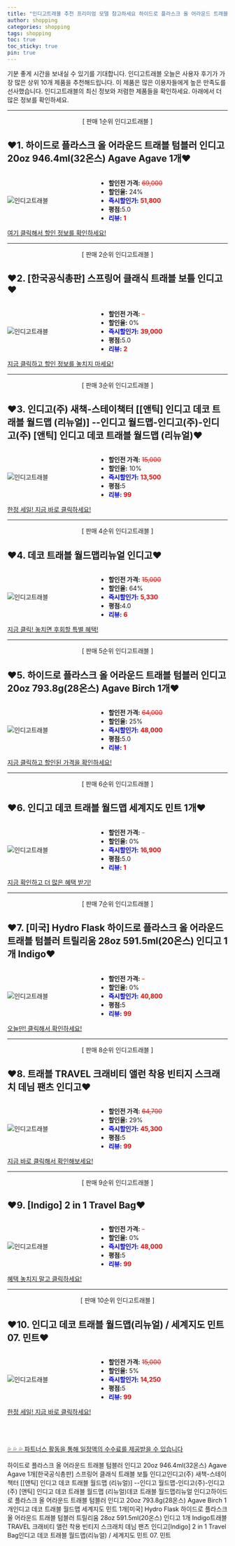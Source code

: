```yaml
---
title: "인디고트래블 추천 프리미엄 모델 참고하세요 하이드로 플라스크 올 어라운드 트래블"
author: shopping
categories: shopping
tags: shopping
toc: true
toc_sticky: true
pin: true
---
```

기분 좋게 시간을 보내실 수 있기를 기대합니다. 인디고트래블 오늘은 사용자 후기가 가장 많은 상위 10개 제품을 추천해드립니다. 이 제품은 많은 이용자들에게 높은 만족도를 선사했습니다. 인디고트래블의 최신 정보와 저렴한 제품들을 확인하세요. 아래에서 더 많은 정보를 확인하세요.

---
<p class="toplist" style="margin: 0 auto; display: block; width: fit-content;">[ 판매 1순위 인디고트래블 ]</p>

<h2><strong>❤️1. 하이드로 플라스크 올 어라운드 트래블 텀블러 인디고 20oz 946.4ml(32온스) Agave Agave 1개❤️</strong></h2>

<div style="display: flex; align-items: center;">
    <div style="flex: 0.4;">
        <img src="https://thumbnail9.coupangcdn.com/thumbnails/remote/230x230ex/image/vendor_inventory/2a10/ce078b75dd42cf9a1de4790fe1b7713863f43ac0e059660163969acc0d99.jpg" alt="인디고트래블" style="max-width: 100%;">
    </div>
    <div style="flex: 0.6; margin-left: 10px;">
        <ul>
            <li><strong>할인전 가격:</strong> <del style="color: red;">69,000</del></li>
            <li><strong>할인율:</strong> 24%</li>
            <li><span style='color:blue'><strong>즉시할인가:</strong></span> <span style='color:red'><strong>51,800</strong></span></li>
            <li><strong>평점:</strong>5.0</li>
            <li><span style='color:blue'><strong>리뷰:</strong></span> <span style='color:red'><strong>1</strong></span></li>
        </ul>
    </div>
</div>
<div class="center">
    <a href="https://selin100587001.github.io?lptag=AF9450613&subid=githubio&pageKey=8094989272&traceid=V0-153&itemId=23424902577&vendorItemId=90711762812" class="myButton">
        여기 클릭해서 할인 정보를 확인하세요!
    </a>
</div>


---
<p class="toplist" style="margin: 0 auto; display: block; width: fit-content;">[ 판매 2순위 인디고트래블 ]</p>

<h2><strong>❤️2. [한국공식총판] 스프링어 클래식 트래블 보틀 인디고❤️</strong></h2>

<div style="display: flex; align-items: center;">
    <div style="flex: 0.4;">
        <img src="https://thumbnail8.coupangcdn.com/thumbnails/remote/230x230ex/image/vendor_inventory/aaf1/8dd2f4b6c485c2305df8562d0d9f759af9674db5183775dd1ec60625d14b.jpg" alt="인디고트래블" style="max-width: 100%;">
    </div>
    <div style="flex: 0.6; margin-left: 10px;">
        <ul>
            <li><strong>할인전 가격:</strong> <del style="color: red;">-</del></li>
            <li><strong>할인율:</strong> 0%</li>
            <li><span style='color:blue'><strong>즉시할인가:</strong></span> <span style='color:red'><strong>39,000</strong></span></li>
            <li><strong>평점:</strong>5.0</li>
            <li><span style='color:blue'><strong>리뷰:</strong></span> <span style='color:red'><strong>2</strong></span></li>
        </ul>
    </div>
</div>
<div class="center">
    <a href="https://selin100587001.github.io?lptag=AF9450613&subid=githubio&pageKey=7846354638&traceid=V0-153&itemId=21374006135&vendorItemId=88431272031" class="myButton">
        지금 클릭하고 할인 정보를 놓치지 마세요!
    </a>
</div>


---
<p class="toplist" style="margin: 0 auto; display: block; width: fit-content;">[ 판매 3순위 인디고트래블 ]</p>

<h2><strong>❤️3. 인디고(주) 새책-스테이책터 [[앤틱] 인디고 데코 트래블 월드맵 (리뉴얼)] --인디고 월드맵-인디고(주)-인디고(주) [앤틱] 인디고 데코 트래블 월드맵 (리뉴얼)❤️</strong></h2>

<div style="display: flex; align-items: center;">
    <div style="flex: 0.4;">
        <img src="https://thumbnail10.coupangcdn.com/thumbnails/remote/230x230ex/image/vendor_inventory/a872/610a2bf7bf0c7dd25add0b1f786984581d3b3d5fb50fffbb8ac0a6c1e00a.jpg" alt="인디고트래블" style="max-width: 100%;">
    </div>
    <div style="flex: 0.6; margin-left: 10px;">
        <ul>
            <li><strong>할인전 가격:</strong> <del style="color: red;">15,000</del></li>
            <li><strong>할인율:</strong> 10%</li>
            <li><span style='color:blue'><strong>즉시할인가:</strong></span> <span style='color:red'><strong>13,500</strong></span></li>
            <li><strong>평점:</strong>5</li>
            <li><span style='color:blue'><strong>리뷰:</strong></span> <span style='color:red'><strong>99</strong></span></li>
        </ul>
    </div>
</div>
<div class="center">
    <a href="https://selin100587001.github.io?lptag=AF9450613&subid=githubio&pageKey=7302483737&traceid=V0-153&itemId=18690271880&vendorItemId=85123375548" class="myButton">
        한정 세일! 지금 바로 클릭하세요!
    </a>
</div>


---
<p class="toplist" style="margin: 0 auto; display: block; width: fit-content;">[ 판매 4순위 인디고트래블 ]</p>

<h2><strong>❤️4. 데코 트래블 월드맵리뉴얼 인디고❤️</strong></h2>

<div style="display: flex; align-items: center;">
    <div style="flex: 0.4;">
        <img src="https://thumbnail7.coupangcdn.com/thumbnails/remote/230x230ex/image/retail/images/2016/08/05/12/1/ed1c37ea-1529-44c2-99c5-0b1c3d5bc1b7.jpg" alt="인디고트래블" style="max-width: 100%;">
    </div>
    <div style="flex: 0.6; margin-left: 10px;">
        <ul>
            <li><strong>할인전 가격:</strong> <del style="color: red;">15,000</del></li>
            <li><strong>할인율:</strong> 64%</li>
            <li><span style='color:blue'><strong>즉시할인가:</strong></span> <span style='color:red'><strong>5,330</strong></span></li>
            <li><strong>평점:</strong>4.0</li>
            <li><span style='color:blue'><strong>리뷰:</strong></span> <span style='color:red'><strong>6</strong></span></li>
        </ul>
    </div>
</div>
<div class="center">
    <a href="https://selin100587001.github.io?lptag=AF9450613&subid=githubio&pageKey=6018758&traceid=V0-153&itemId=26987501&vendorItemId=3039846071" class="myButton">
        지금 클릭! 놓치면 후회할 특별 혜택!
    </a>
</div>


---
<p class="toplist" style="margin: 0 auto; display: block; width: fit-content;">[ 판매 5순위 인디고트래블 ]</p>

<h2><strong>❤️5. 하이드로 플라스크 올 어라운드 트래블 텀블러 인디고 20oz 793.8g(28온스) Agave Birch 1개❤️</strong></h2>

<div style="display: flex; align-items: center;">
    <div style="flex: 0.4;">
        <img src="https://thumbnail9.coupangcdn.com/thumbnails/remote/230x230ex/image/vendor_inventory/2a10/ce078b75dd42cf9a1de4790fe1b7713863f43ac0e059660163969acc0d99.jpg" alt="인디고트래블" style="max-width: 100%;">
    </div>
    <div style="flex: 0.6; margin-left: 10px;">
        <ul>
            <li><strong>할인전 가격:</strong> <del style="color: red;">64,000</del></li>
            <li><strong>할인율:</strong> 25%</li>
            <li><span style='color:blue'><strong>즉시할인가:</strong></span> <span style='color:red'><strong>48,000</strong></span></li>
            <li><strong>평점:</strong>5.0</li>
            <li><span style='color:blue'><strong>리뷰:</strong></span> <span style='color:red'><strong>1</strong></span></li>
        </ul>
    </div>
</div>
<div class="center">
    <a href="https://selin100587001.github.io?lptag=AF9450613&subid=githubio&pageKey=8094989272&traceid=V0-153&itemId=23424902569&vendorItemId=90711762826" class="myButton">
        지금 클릭하고 할인된 가격을 확인하세요!
    </a>
</div>


---
<p class="toplist" style="margin: 0 auto; display: block; width: fit-content;">[ 판매 6순위 인디고트래블 ]</p>

<h2><strong>❤️6. 인디고 데코 트래블 월드맵 세계지도 민트 1개❤️</strong></h2>

<div style="display: flex; align-items: center;">
    <div style="flex: 0.4;">
        <img src="https://thumbnail8.coupangcdn.com/thumbnails/remote/230x230ex/image/vendor_inventory/images/2016/10/26/18/3/155fc73a-3d33-4d82-be7c-8e19808a98fd.jpg" alt="인디고트래블" style="max-width: 100%;">
    </div>
    <div style="flex: 0.6; margin-left: 10px;">
        <ul>
            <li><strong>할인전 가격:</strong> <del style="color: red;">-</del></li>
            <li><strong>할인율:</strong> 0%</li>
            <li><span style='color:blue'><strong>즉시할인가:</strong></span> <span style='color:red'><strong>16,900</strong></span></li>
            <li><strong>평점:</strong>5.0</li>
            <li><span style='color:blue'><strong>리뷰:</strong></span> <span style='color:red'><strong>1</strong></span></li>
        </ul>
    </div>
</div>
<div class="center">
    <a href="https://selin100587001.github.io?lptag=AF9450613&subid=githubio&pageKey=22673476&traceid=V0-153&itemId=88121461&vendorItemId=3060566367" class="myButton">
        지금 확인하고 더 많은 혜택 받기!
    </a>
</div>


---
<p class="toplist" style="margin: 0 auto; display: block; width: fit-content;">[ 판매 7순위 인디고트래블 ]</p>

<h2><strong>❤️7. [미국] Hydro Flask 하이드로 플라스크 올 어라운드 트래블 텀블러 트릴리움 28oz 591.5ml(20온스) 인디고 1개 Indigo❤️</strong></h2>

<div style="display: flex; align-items: center;">
    <div style="flex: 0.4;">
        <img src="https://thumbnail10.coupangcdn.com/thumbnails/remote/230x230ex/image/vendor_inventory/5584/a63cbb5b040d890b4ab556532a64cdd51a679d1c069847fe35d024e7f183.jpg" alt="인디고트래블" style="max-width: 100%;">
    </div>
    <div style="flex: 0.6; margin-left: 10px;">
        <ul>
            <li><strong>할인전 가격:</strong> <del style="color: red;">-</del></li>
            <li><strong>할인율:</strong> 0%</li>
            <li><span style='color:blue'><strong>즉시할인가:</strong></span> <span style='color:red'><strong>40,800</strong></span></li>
            <li><strong>평점:</strong>5</li>
            <li><span style='color:blue'><strong>리뷰:</strong></span> <span style='color:red'><strong>99</strong></span></li>
        </ul>
    </div>
</div>
<div class="center">
    <a href="https://selin100587001.github.io?lptag=AF9450613&subid=githubio&pageKey=8186847920&traceid=V0-153&itemId=23512482786&vendorItemId=90745249756" class="myButton">
        오늘만! 클릭해서 확인하세요!
    </a>
</div>


---
<p class="toplist" style="margin: 0 auto; display: block; width: fit-content;">[ 판매 8순위 인디고트래블 ]</p>

<h2><strong>❤️8. 트래블 TRAVEL 크래비티 앨런 착용 빈티지 스크래치 데님 팬츠 인디고❤️</strong></h2>

<div style="display: flex; align-items: center;">
    <div style="flex: 0.4;">
        <img src="https://thumbnail9.coupangcdn.com/thumbnails/remote/230x230ex/image/vendor_inventory/ef89/4080d2f5d254d91614083a22a54c515548d3774bd539a982884a827047f4.jpg" alt="인디고트래블" style="max-width: 100%;">
    </div>
    <div style="flex: 0.6; margin-left: 10px;">
        <ul>
            <li><strong>할인전 가격:</strong> <del style="color: red;">64,700</del></li>
            <li><strong>할인율:</strong> 29%</li>
            <li><span style='color:blue'><strong>즉시할인가:</strong></span> <span style='color:red'><strong>45,300</strong></span></li>
            <li><strong>평점:</strong>5</li>
            <li><span style='color:blue'><strong>리뷰:</strong></span> <span style='color:red'><strong>99</strong></span></li>
        </ul>
    </div>
</div>
<div class="center">
    <a href="https://selin100587001.github.io?lptag=AF9450613&subid=githubio&pageKey=7896188141&traceid=V0-153&itemId=21629238787&vendorItemId=89229049937" class="myButton">
        지금 바로 클릭해서 확인해보세요!
    </a>
</div>


---
<p class="toplist" style="margin: 0 auto; display: block; width: fit-content;">[ 판매 9순위 인디고트래블 ]</p>

<h2><strong>❤️9. [Indigo] 2 in 1 Travel Bag❤️</strong></h2>

<div style="display: flex; align-items: center;">
    <div style="flex: 0.4;">
        <img src="https://thumbnail9.coupangcdn.com/thumbnails/remote/230x230ex/image/vendor_inventory/157c/13c5edf2e3a2b3d5fb2feacf76c05df85a50dfe90e8d039823c80c348f78.jpg" alt="인디고트래블" style="max-width: 100%;">
    </div>
    <div style="flex: 0.6; margin-left: 10px;">
        <ul>
            <li><strong>할인전 가격:</strong> <del style="color: red;">-</del></li>
            <li><strong>할인율:</strong> 0%</li>
            <li><span style='color:blue'><strong>즉시할인가:</strong></span> <span style='color:red'><strong>48,000</strong></span></li>
            <li><strong>평점:</strong>5</li>
            <li><span style='color:blue'><strong>리뷰:</strong></span> <span style='color:red'><strong>99</strong></span></li>
        </ul>
    </div>
</div>
<div class="center">
    <a href="https://selin100587001.github.io?lptag=AF9450613&subid=githubio&pageKey=7390537472&traceid=V0-153&itemId=19106631306&vendorItemId=86226974568" class="myButton">
        혜택 놓치지 말고 클릭하세요!
    </a>
</div>


---
<p class="toplist" style="margin: 0 auto; display: block; width: fit-content;">[ 판매 10순위 인디고트래블 ]</p>

<h2><strong>❤️10. 인디고 데코 트래블 월드맵(리뉴얼) / 세계지도 민트 07. 민트❤️</strong></h2>

<div style="display: flex; align-items: center;">
    <div style="flex: 0.4;">
        <img src="https://thumbnail9.coupangcdn.com/thumbnails/remote/230x230ex/image/vendor_inventory/images/2019/02/15/18/6/74d06141-36ff-423d-947f-e6de84ccf18c.jpg" alt="인디고트래블" style="max-width: 100%;">
    </div>
    <div style="flex: 0.6; margin-left: 10px;">
        <ul>
            <li><strong>할인전 가격:</strong> <del style="color: red;">15,000</del></li>
            <li><strong>할인율:</strong> 5%</li>
            <li><span style='color:blue'><strong>즉시할인가:</strong></span> <span style='color:red'><strong>14,250</strong></span></li>
            <li><strong>평점:</strong>5</li>
            <li><span style='color:blue'><strong>리뷰:</strong></span> <span style='color:red'><strong>99</strong></span></li>
        </ul>
    </div>
</div>
<div class="center">
    <a href="https://selin100587001.github.io?lptag=AF9450613&subid=githubio&pageKey=128989555&traceid=V0-153&itemId=380031132&vendorItemId=4389801467" class="myButton">
        한정 세일! 지금 바로 클릭하세요!
    </a>
</div>

<br><br><br>[💦 💦 💦 파트너스 활동을 통해 일정액의 수수료를 제공받을 수 있습니다](https://link.coupang.com/a/bcpT2c)<br><br>하이드로 플라스크 올 어라운드 트래블 텀블러 인디고 20oz 946.4ml(32온스) Agave Agave 1개[한국공식총판] 스프링어 클래식 트래블 보틀 인디고인디고(주) 새책-스테이책터 [[앤틱] 인디고 데코 트래블 월드맵 (리뉴얼)] --인디고 월드맵-인디고(주)-인디고(주) [앤틱] 인디고 데코 트래블 월드맵 (리뉴얼)데코 트래블 월드맵리뉴얼 인디고하이드로 플라스크 올 어라운드 트래블 텀블러 인디고 20oz 793.8g(28온스) Agave Birch 1개인디고 데코 트래블 월드맵 세계지도 민트 1개[미국] Hydro Flask 하이드로 플라스크 올 어라운드 트래블 텀블러 트릴리움 28oz 591.5ml(20온스) 인디고 1개 Indigo트래블 TRAVEL 크래비티 앨런 착용 빈티지 스크래치 데님 팬츠 인디고[Indigo] 2 in 1 Travel Bag인디고 데코 트래블 월드맵(리뉴얼) / 세계지도 민트 07. 민트